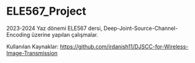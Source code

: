 # ELE567_Project

2023-2024 Yaz dönemi ELE567 dersi, Deep-Joint-Source-Channel-Encoding üzerine yapılan çalışmalar.

Kullanılan Kaynaklar:
https://github.com/irdanish11/DJSCC-for-Wireless-Image-Transmission
